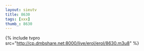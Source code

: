 ```yaml
--- 
layout: sieutv
title: 8630
tags: [xxx]
thumb_: 8630
---
```

{% include tvpro src="http://cp.dmbshare.net:8000/live/erol/erol/8630.m3u8" %} 
